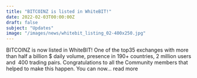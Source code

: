```yaml
---
title: "BITCOINZ is listed in WhiteBIT!"
date: 2022-02-03T00:00:00Z
draft: false
subject: "Updates"
image: "/images/news/whitebit_listing_02-400x250.jpg"
---
```


BITCOINZ is now listed in WhiteBIT! One of the top35 exchanges with more than half a billion $ daily volume, presence in 190+ countries, 2 million users and  400 trading pairs. Congratulations to all the Community members that helped to make this happen. You can now...
read more
